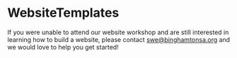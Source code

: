 # WebsiteTemplates

If you were unable to attend our website workshop and are still interested in learning how to build a website, please contact swe@binghamtonsa.org and we would love to help you get started!
